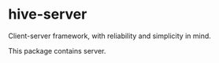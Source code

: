 hive-server
===========

Client-server framework, with reliability and simplicity in mind.

This package contains server.
